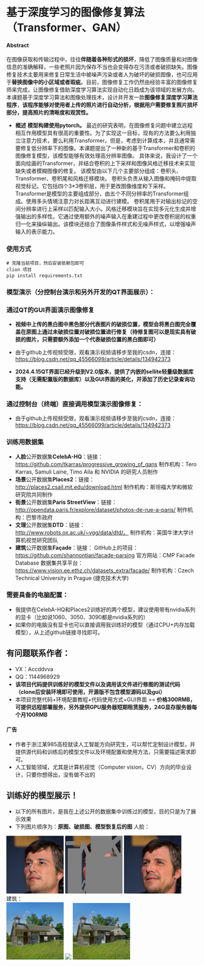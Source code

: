 # 基于深度学习的图像修复算法（Transformer、GAN）
#### Abstract
在图像获取和传输过程中，往往**伴随着各种形式的损坏**，降低了图像质量和对图像信息的准确解释，一些老照片因为保存不当也会变得存在污渍或者破损缺失。图像修复技术主要用来修复日常生活中被噪声污染或者人为破坏的破损图像，也可应用于**替换图像中的小区域或者瑕疵**。目前，图像修复工作仍然由经验丰富的图像修复师来完成，让图像修复借助深度学习算法实现自动化日趋成为该领域的发展方向。本课题基于深度学习算法和图像处理技术，设计并开发一款**图像修复深度学习算法程序**，**该程序能够对使用者上传的照片进行自动分析，根据用户需要修复照片损坏部分，提高照片的清晰度和观赏性。**

- **概述**
	**模型构建使用pytorch。**
	最近的研究表明，在图像修复问题中建立远程相互作用模型具有很高的重要性。为了实现这一目标，现有的方法要么利用独立注意力技术，要么利用Transformer。但是，考虑到计算成本，并且通常需要修复低分辨率下的图像。本课题提出了一种新的基于Transformer和卷积的图像修复模型，该模型能够有效处理高分辨率图像。
具体来说，我设计了一个面向绘画的Transformer，并结合卷积的上下采样和图像风格迁移技术来实现缺失或者模糊图像的修复。
该模型由以下几个主要部分组成：卷积头、Transformer、卷积尾和风格迁移模块。 卷积头负责从输入图像和掩码中提取视觉标记。它包括四个3*3卷积层，用于更改图像维度和下采样。Transformer是模型的主要组成部分，由五个不同分辨率的Transformer组成。使用多头情境注意力对长距离互动进行建模。 卷积尾用于对输出标记的空间分辨率进行上采样以匹配输入大小。风格迁移模块旨在实现多元化生成并增强输出的多样性。它通过使用额外的噪声输入在重建过程中更改卷积层的权重归一化来操纵输出。该模块还结合了图像条件样式和无噪声样式，以增强噪声输入的表示能力。

### 使用方式
```
# 克隆当前项目，然后安装依赖包即可
clion 项目
pip install requirements.txt
```

### 模型演示（分控制台演示和另外开发的QT界面展示）：
### 通过QT的GUI界面演示图像修复
- **视频中上传的黑白图中黑色部分代表图片的破损位置，模型会将黑白图完全覆盖在原图上通过未破损位置对破损位置进行修复（待修复图可以是现实具有破损的图片，只需要额外添加一个代表破损位置的黑白图即可）**
- 由于github上传视频受限，观看演示视频请移步至我的csdn，连接：https://blog.csdn.net/qq_45566099/article/details/134942373

- **2024.4.15QT界面已经升级到V2.0版本，提供了内嵌的sellite轻量级数据库支持（无需配置版的数据库）以及GUI界面的美化，并添加了历史记录查询功能。**

### 通过控制台（终端）直接调用模型演示图像修复：
- 由于github上传视频受限，观看演示视频请移步至我的csdn，连接：https://blog.csdn.net/qq_45566099/article/details/134942373
### 训练用数据集
- **人脸**公开数据集**CelebA-HQ**：链接：https://github.com/tkarras/progressive_growing_of_gans
制作机构：Tero Karras, Samuli Laine, Timo Aila 和 NVIDIA 的研究人员制作
- **场景**公开数据集**Places2**：链接：http://places2.csail.mit.edu/download.html
制作机构：斯坦福大学和微软研究院共同制作
- **街景**公开数据集**Paris StreetView**：链接：http://opendata.paris.fr/explore/dataset/photos-de-rue-a-paris/
制作机构：巴黎市政府
- **文理**公开数据集**DTD**：链接：http://www.robots.ox.ac.uk/~vgg/data/dtd/。
制作机构：英国牛津大学计算机视觉研究团队
- **建筑**公开数据集**Façade**：链接：
GitHub上的项目：https://github.com/shannontian/facade-parsing
官方网站：CMP Facade Database
数据集共享平台：https://www.vision.ee.ethz.ch/datasets_extra/facade/
制作机构：Czech Technical University in Prague (捷克技术大学)
### 需要具备的电脑配置：
- 我提供在CelebA-HQ和Places2训练好的两个模型，建议使用带有nvidia系列的显卡（比如说1060、3050、3090都是nvidia系列的）
- 如果你的电脑没有显卡也可以直接调用我训练好的模型（通过CPU+内存加载模型），从上述github链接寻找即可。
## 有问题联系作者：
- VX：Accddvva
- QQ：1144968929
- **该项目代码提供训练好的模型文件以及调用该文件进行修图的测试代码（clone后安装环境即可使用，开源版不包含模型源码以及gui）**
- 本项目完整代码+环境配置教程+代码使用方式+GUI界面 == **价格300RMB，可提供远程部署服务，另外提供GPU服务器短期租赁服务，24G显存服务器每个月100RMB**
#### 广告
- 作者于浙江某985高校就读人工智能方向研究生，可以帮忙定制设计模型，并提供源代码和训练后的模型文件以及环境配置和使用方法，只需要描述需求即可。
- 人工智能领域，尤其是计算机视觉（Computer vision，CV）方向的毕业设计，只要你想得出，没有做不出的
## 训练好的模型展示！
- 以下的所有图片，是我在上述公开的数据集中训练过的模型，目的只是为了展示效果
- 下列图片顺序为：**原图、破损图、模型恢复后的图**
人脸：
<div align=left><img src="./show_img/原始.png" width="30%"> <img src="./show_img/破损后.png" width="30%"> <img src="./show_img/恢复后.png" width="30%"></div>
建筑：
<div align=left><img src="./show_img/原1.png" width="30%"> <img src="./show_img/破1.png" width="30%"> <img src="./show_img/恢复1.png" width="30%"></div>
